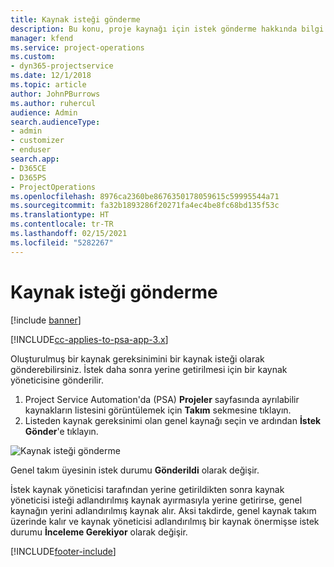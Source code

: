 ```yaml
---
title: Kaynak isteği gönderme
description: Bu konu, proje kaynağı için istek gönderme hakkında bilgi sağlar.
manager: kfend
ms.service: project-operations
ms.custom:
- dyn365-projectservice
ms.date: 12/1/2018
ms.topic: article
author: JohnPBurrows
ms.author: ruhercul
audience: Admin
search.audienceType:
- admin
- customizer
- enduser
search.app:
- D365CE
- D365PS
- ProjectOperations
ms.openlocfilehash: 8976ca2360be8676350178059615c59995544a71
ms.sourcegitcommit: fa32b1893286f20271fa4ec4be8fc68bd135f53c
ms.translationtype: HT
ms.contentlocale: tr-TR
ms.lasthandoff: 02/15/2021
ms.locfileid: "5282267"
---
```

# <a name="submitting-a-resource-request"></a>Kaynak isteği gönderme

[!include [banner](../includes/psa-now-project-operations.md)]

[!INCLUDE[cc-applies-to-psa-app-3.x](../includes/cc-applies-to-psa-app-3x.md)]

Oluşturulmuş bir kaynak gereksinimini bir kaynak isteği olarak gönderebilirsiniz. İstek daha sonra yerine getirilmesi için bir kaynak yöneticisine gönderilir.

1. Project Service Automation'da (PSA) **Projeler** sayfasında ayrılabilir kaynakların listesini görüntülemek için **Takım** sekmesine tıklayın. 
2. Listeden kaynak gereksinimi olan genel kaynağı seçin ve ardından **İstek Gönder**'e tıklayın.

![Kaynak isteği gönderme](media/RM-how-to-18.png)

Genel takım üyesinin istek durumu **Gönderildi** olarak değişir.

İstek kaynak yöneticisi tarafından yerine getirildikten sonra kaynak yöneticisi isteği adlandırılmış kaynak ayırmasıyla yerine getirirse, genel kaynağın yerini adlandırılmış kaynak alır. Aksi takdirde, genel kaynak takım üzerinde kalır ve kaynak yöneticisi adlandırılmış bir kaynak önermişse istek durumu **İnceleme Gerekiyor** olarak değişir.


[!INCLUDE[footer-include](../includes/footer-banner.md)]